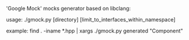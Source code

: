 'Google Mock' mocks generator based on libclang:

usage:
    ./gmock.py [directory] [limit_to_interfaces_within_namespace]

example:
    find . -iname *.hpp | xargs ./gmock.py generated "Component"

